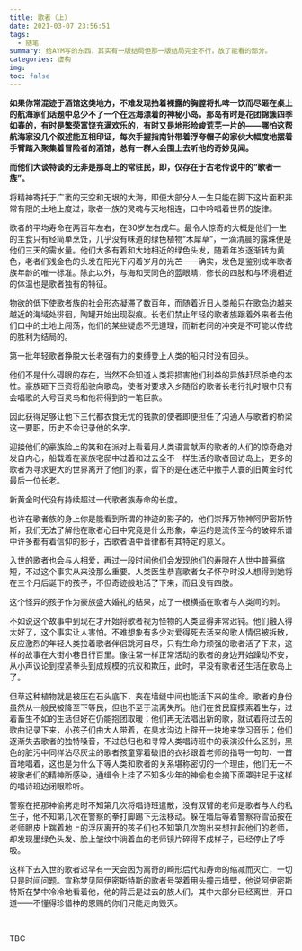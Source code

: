 ```yaml
---
title: 歌者（上）
date: 2021-03-07 23:56:51
tags:
  - 随笔
summary: 给AYM写的东西，其实有一版结局但那一版结局完全不行，放了能看的部分。
categories: 虚构
img: 
toc: false
---
```


**如果你常混迹于酒馆这类地方，不难发现拍着裸露的胸膛将扎啤一饮而尽砸在桌上的航海家们话题中总少不了一个在远海漂着的神秘小岛。那岛有时是花团锦簇四季如春的，有时是繁荣富饶充满欢乐的，有时又是地形险峻荒芜一片的——哪怕这帮航海家没几个叙述能互相印证，每次手握指南针带着浮夸帽子的家伙大幅度地摆着手臂踏入聚集着冒险者的酒馆，总有一群人会围上去听他的奇妙见闻。**

**而他们大谈特谈的无非是那岛上的常驻民，即，仅存在于古老传说中的“歌者一族”。**

<!-- more -->

将精神寄托于广袤的天空和无垠的大海，即便大部分人一生只能在脚下这片面积非常有限的土地上度过，歌者一族的灵魂与天地相连，口中吟唱着世界的旋律。

歌者的平均寿命在两百年左右，在30岁左右成年。最令人惊奇的大概是他们一生的主食只有经简单烹饪，几乎没有味道的绿色植物“木犀草”，一滴清晨的露珠便是他们三天的需水量。他们大多有着和大地相近的绿色头发，随着年岁逐渐转为黄色，老者们浅金色的头发在阳光下闪着岁月的光芒——确实，发色是鉴别成年歌者族年龄的唯一标准。除此以外，与海和天同色的蓝眼睛，修长的四肢和与环境相近的体温也是歌者独有的特征。

物欲的低下使歌者族的社会形态凝滞了数百年，而随着近日人类船只在歌岛边越来越近的海域处徘徊，陶罐开始出现裂痕。长老们禁止年轻的歌者族跟着外来者去他们口中的土地上闯荡，他们的某些疑虑不无道理，而新老间的冲突是不可能以传统的胜利为结局的。

第一批年轻歌者挣脱大长老强有力的束缚登上人类的船只时没有回头。

他们不是什么碍眼的存在，当然不会知道人类将损害他们利益的异族赶尽杀绝的本性。豪族砸下巨资将船驶向歌岛，使者对要求入乡随俗的歌者长老行礼时眼中只有会唱歌的大号百灵鸟和他将得到的一笔巨款。

因此获得足够让他下三代都衣食无忧的钱款的使者即便担任了沟通人与歌者的桥梁这一要职，历史不会记录他的名字。

迎接他们的豪族脸上的笑和在派对上看着用人类语言献声的歌者的人们的惊奇绝对发自内心，船载着在豪族宅邸中过着和过去全不一样生活的歌者回访岛上，更多的歌者为寻求更大的世界离开了他们的家，留下的是在迷茫中撒手人寰的旧黄金时代最后一位长老。

新黄金时代没有持续超过一代歌者族寿命的长度。

也许在歌者族的身上你是能看到所谓的神迹的影子的，他们崇拜万物神阿伊密斯特斯，我们无法了解他在歌者心目中究竟是什么形象，幸运的是流传至今的破碎乐谱中许多都有着信仰的影子，古歌者语中音律都有其特定的意义。

入世的歌者也会与人相爱，再过一段时间他们会发现他们的寿限在人世中普遍缩短，不过这个事实从来没那么重要。人类医生恭喜歌者女子怀孕时没人想得到她将在三个月后诞下的孩子，不但奇迹般地活了下来，而且没有四肢。

这个怪异的孩子作为豪族盛大婚礼的结果，成了一根横插在歌者与人类间的刺。

不如说这个故事中到现在才开始将歌者视为怪物的人类显得非常迟钝。他们融入得太好了，这个事实让人害怕。不难想象有多少对爱得死去活来的歌人情侣被拆散，反应激烈的年轻人类拉着歌者伴侣跳河自尽，只有生命力顽强的歌者活了下来，这样的故事在大街小巷日行百里。像往常一样正常活动的歌者的身边开始躁动不安，从小声议论到捏紧拳头到成规模的抗议和欺压，此时，早没有歌者还生活在歌岛上了。

但草这种植物就是被压在石头底下，夹在墙缝中间也能活下来的生命。歌者的身份虽然从一般民被降至下等民，但也不至于流离失所。他们在贫民窟摸索着生存，过着畜生不如的生活但好在仍能抱团取暖；他们再无法唱出新的歌，就试着将过去的歌曲记录下来，小孩子们由大人带着，在臭水沟边上辟开一块地来学习音乐；他们逐渐失去歌者的独特嗓音，不过总归也和寻常人类唱诗班中的表演没什么区别，黑色的脏污中同样沾尽灰尘的歌者孩童穿着破旧的衣衫跟着老师的指导一句句、一首首地唱着，这也是为什么下等人类和歌者的关系堪称密切的一个理由，他们无一不被歌者们的精神所感染，通缉令上挂了不知多少年的神偷也会摘下面罩驻足于这样的唱诗班边闭眼聆听。

警察在把那神偷拷走时不知第几次将唱诗班遣散，没有双臂的老师是歌者与人的私生子，他不知第几次在警察的拳打脚踢下无法移动。躲在墙后等着警察将雪茄按在老师眼皮上踹着地上的浮灰离开的孩子们也不知第几次跑出来想拉起他们的老师，却发现墨绿色头发、脸上皱纹中淌着血的老师镜片碎得不成样子，已经停止了呼吸。

这样下去入世的歌者迟早有一天会因为离奇的畸形后代和寿命的缩减而灭亡，一切只是时间问题。宣称梦见阿伊密斯特斯的歌者号哭着用头撞击墙壁，他说阿伊密斯特斯在梦中冷冷地看着他，他的背后是过去的族人们，其中大部分已经离世，开口道——不懂得珍惜神的恩赐的你们只能走向毁灭。

<br/>

TBC